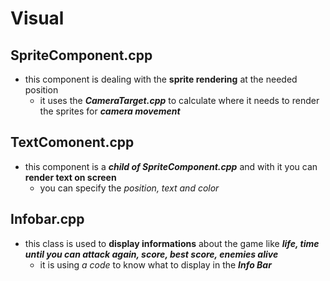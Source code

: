 # Visual
## SpriteComponent.cpp
- this component is dealing with the **sprite rendering** at the needed position
  - it uses the ***CameraTarget.cpp*** to calculate where it needs to render the sprites for ***camera movement***
## TextComonent.cpp
- this component is a ***child of SpriteComponent.cpp*** and with it you can **render text on screen**
  - you can specify the _position, text and color_
## Infobar.cpp
- this class is used to **display informations** about the game like ***life, time until you can attack again, score, best score, enemies alive***
  - it is using _a code_ to know what to display in the ***Info Bar***
